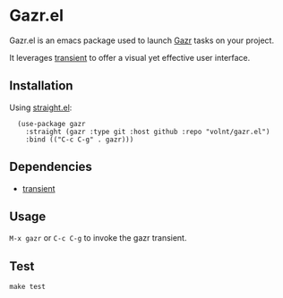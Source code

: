 # Gazr.el

Gazr.el is an emacs package used to launch [Gazr](https://gazr.io/) tasks on your project.

It leverages [transient](https://github.com/magit/transient) to offer a visual yet effective user interface.

## Installation

Using [straight.el](https://github.com/raxod502/straight.el):

```
  (use-package gazr
    :straight (gazr :type git :host github :repo "volnt/gazr.el")
    :bind (("C-c C-g" . gazr)))
```
## Dependencies

* [transient](https://github.com/magit/transient)

## Usage

`M-x gazr` or `C-c C-g` to invoke the gazr transient.

## Test

`make test`
